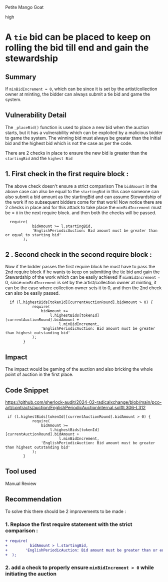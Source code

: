 Petite Mango Goat

high

# A `tie` bid can be placed to keep on rolling the bid till end and gain the stewardship

## Summary
If `minBidIncrement = 0`, which can be since it is set by the artist/collection owner at minting, the bidder can always submit a tie bid and game the system. 
## Vulnerability Detail
The `_placeBid()` function is used to place a new bid when the auction starts, but it has a vulnerability which can be exploited by a malicious bidder to game the system. The winning bid must always be greater than the initial bid and the highest bid which is not the case as per the code.

There are 2 checks in place to ensure the new bid is greater than the `startingBid` and the `highest Bid`

## 1. First check in the first require block :

The above check doesn't ensure a strict comparison The `bidAmount` in the above case can also be equal to the `startingBid` in this case someone can also submit a bid amount as the startingBid and can assume Stewardship of the work if no subsequent bidders come for that work!
Now notice there are 2 checks in place and for this attack to take place the `minBidIncrement` must be = `0` in the next require block. and then both the checks will be passed.

```solidity
  require(
            bidAmount >= l.startingBid,
            'EnglishPeriodicAuction: Bid amount must be greater than or equal to starting bid'
        );
```


## 2 . Second check in the second require block :

Now if the bidder passes the first require block he must have to pass the 2nd require block if he wants to keep on submitting the tie bid and gain the  Stewardship of the work which can be easily achieved if  `minBidIncrement` = 0, since `minBidIncrement` is set by the artist/collection owner at minting, it can be the case where collection owner sets it to 0, and then the 2nd check can also be easily passed.     

```solidity
  if (l.highestBids[tokenId][currentAuctionRound].bidAmount > 0) {
            require(
                bidAmount >=
                    l.highestBids[tokenId][currentAuctionRound].bidAmount +
                        l.minBidIncrement,
                'EnglishPeriodicAuction: Bid amount must be greater than highest outstanding bid'
            );
        }
```


       
## Impact
The impact would be gaming of the auction and also bricking the whole point of auction in the first place.
## Code Snippet
https://github.com/sherlock-audit/2024-02-radicalxchange/blob/main/pco-art/contracts/auction/EnglishPeriodicAuctionInternal.sol#L306-L312

```solidity
 if (l.highestBids[tokenId][currentAuctionRound].bidAmount > 0) {
            require(
                bidAmount >=
                    l.highestBids[tokenId][currentAuctionRound].bidAmount +
                        l.minBidIncrement,
                'EnglishPeriodicAuction: Bid amount must be greater than highest outstanding bid'
            );
        }
```
## Tool used

Manual Review

## Recommendation
To solve this there should be 2 improvements to be made :
### 1. Replace the first require statement with the strict comparison :

```diff
+ require(
+          bidAmount > l.startingBid,
+        'EnglishPeriodicAuction: Bid amount must be greater than or equal to starting bid'
+  );
```        
### 2. add a check to properly ensure `minBidIncrement > 0` while initiating the auction
